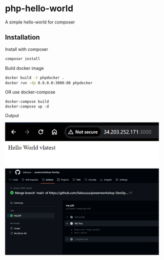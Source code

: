# php-hello-world
A simple hello-world for composer

Installation
------------

Install with composer
``` bash
composer install
```

Build docker image
``` bash
docker build -t phpdocker .
docker run -dp 0.0.0.0:3000:80 phpdocker
```

OR use docker-compose
```
docker-compose build
docker-compose up -d
```


Output

![Host output](./Assignment_Output/Hosted_Site.png)
![Workflow output](./Assignment_Output/github_workflow.png)
